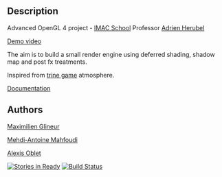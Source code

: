 ## Description

Advanced OpenGL 4 project - [IMAC School](http://www.ingenieur-imac.fr/)
Professor [Adrien Herubel](https://github.com/AdrienHerubel)

[Demo video](https://www.youtube.com/watch?v=ztFf6k681KE)


The aim is to build a small render engine using deferred shading, shadow map and post fx treatments.

Inspired from [trine game](http://trine2.com/site/) atmosphere.


[Documentation](http://maximilien-glineur.fr/luminolGL/doxygen/)

## Authors

[Maximilien Glineur](https://github.com/sayanel)

[Mehdi-Antoine Mahfoudi](https://github.com/Mehdi-Antoine)

[Alexis Oblet](https://github.com/aoblet) 


[![Stories in Ready](https://badge.waffle.io/aoblet/luminolGL.png?label=ready&title=Ready)](http://waffle.io/aoblet/luminolGL)
[![Build Status](https://travis-ci.org/aoblet/luminolGL.svg?branch=develop)](https://travis-ci.org/aoblet/luminolGL)